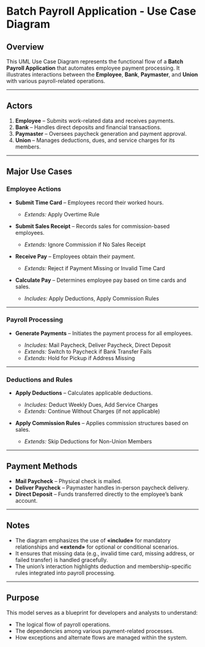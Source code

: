 # Batch Payroll Application - Use Case Diagram

## Overview

This UML Use Case Diagram represents the functional flow of a **Batch Payroll Application** that automates employee payment processing. It illustrates interactions between the **Employee**, **Bank**, **Paymaster**, and **Union** with various payroll-related operations.

---

## Actors

1. **Employee** – Submits work-related data and receives payments.
2. **Bank** – Handles direct deposits and financial transactions.
3. **Paymaster** – Oversees paycheck generation and payment approval.
4. **Union** – Manages deductions, dues, and service charges for its members.

---

## Major Use Cases

### Employee Actions

* **Submit Time Card** – Employees record their worked hours.

  * *Extends:* Apply Overtime Rule
* **Submit Sales Receipt** – Records sales for commission-based employees.

  * *Extends:* Ignore Commission if No Sales Receipt
* **Receive Pay** – Employees obtain their payment.

  * *Extends:* Reject if Payment Missing or Invalid Time Card
* **Calculate Pay** – Determines employee pay based on time cards and sales.

  * *Includes:* Apply Deductions, Apply Commission Rules

---

### Payroll Processing

* **Generate Payments** – Initiates the payment process for all employees.

  * *Includes:* Mail Paycheck, Deliver Paycheck, Direct Deposit
  * *Extends:* Switch to Paycheck if Bank Transfer Fails
  * *Extends:* Hold for Pickup if Address Missing

---

### Deductions and Rules

* **Apply Deductions** – Calculates applicable deductions.

  * *Includes:* Deduct Weekly Dues, Add Service Charges
  * *Extends:* Continue Without Charges (if not applicable)
* **Apply Commission Rules** – Applies commission structures based on sales.

  * *Extends:* Skip Deductions for Non-Union Members

---

## Payment Methods

* **Mail Paycheck** – Physical check is mailed.
* **Deliver Paycheck** – Paymaster handles in-person paycheck delivery.
* **Direct Deposit** – Funds transferred directly to the employee’s bank account.

---

## Notes

* The diagram emphasizes the use of **«include»** for mandatory relationships and **«extend»** for optional or conditional scenarios.
* It ensures that missing data (e.g., invalid time card, missing address, or failed transfer) is handled gracefully.
* The union’s interaction highlights deduction and membership-specific rules integrated into payroll processing.

---

## Purpose

This model serves as a blueprint for developers and analysts to understand:

* The logical flow of payroll operations.
* The dependencies among various payment-related processes.
* How exceptions and alternate flows are managed within the system.
